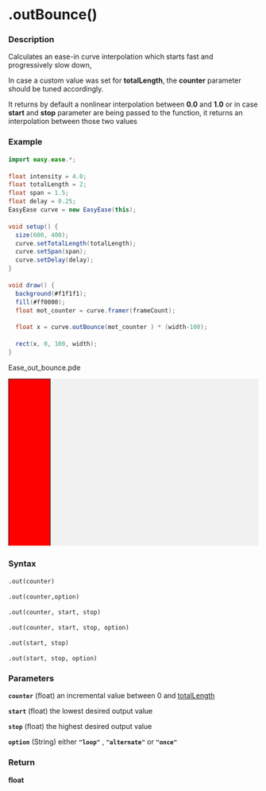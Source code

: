 # .outBounce()


### Description 
Calculates an ease-in curve interpolation which starts fast and progressively slow down,


In case a custom value was set for **totalLength**, the **counter** parameter should be tuned accordingly.

It returns by default a nonlinear interpolation between **0.0** and **1.0** or in case **start** and **stop** parameter are being passed to the function, it returns an interpolation between  those two values


### Example

```java
import easy.ease.*;

float intensity = 4.0;
float totalLength = 2;
float span = 1.5;
float delay = 0.25;
EasyEase curve = new EasyEase(this);

void setup() {
  size(600, 400);
  curve.setTotalLength(totalLength);
  curve.setSpan(span);
  curve.setDelay(delay);
}

void draw() {
  background(#f1f1f1);
  fill(#ff0000);
  float mot_counter = curve.framer(frameCount);
  
  float x = curve.outBounce(mot_counter ) * (width-100);

  rect(x, 0, 100, width);
}

```


<div class="exampleWindow">
  <div class="title">
      <div class="dot red"></div>
      <div class="dot amber"></div>
      <div class="dot green"></div>
      <p >Ease_out_bounce.pde</p>
  </div>

![.outBounce()](../images/methods/ease_outBounce_method.gif)

</div>


### Syntax

```.out(counter) ```

```.out(counter,option)```

```.out(counter, start, stop)```

```.out(counter, start, stop, option)```

```.out(start, stop)```

```.out(start, stop, option)```


### Parameters

**```counter```** (float)  an incremental value between 0 and [totalLength](./totalLength.md)

**```start```** (float) the lowest desired output value

**```stop```** (float) the highest desired output value

**```option```** (String)  either **```"loop"```** , **```"alternate"```** or **```"once"```**



### Return

**float**
